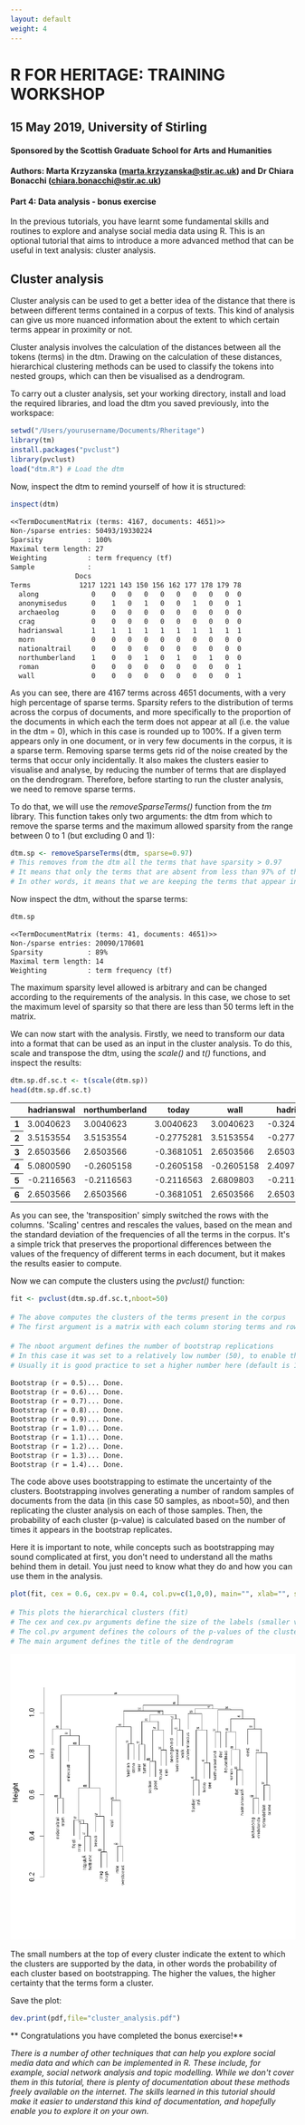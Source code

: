 ```yaml
---
layout: default
weight: 4
---
```

# R FOR HERITAGE: TRAINING WORKSHOP

## 15 May 2019, University of Stirling

#### Sponsored by the Scottish Graduate School for Arts and Humanities

#### Authors: Marta Krzyzanska (marta.krzyzanska@stir.ac.uk) and Dr Chiara Bonacchi (chiara.bonacchi@stir.ac.uk)

#### Part 4: Data analysis - bonus exercise

In the previous tutorials, you have learnt some fundamental skills and routines to explore and analyse social media data using R. This is an optional tutorial that aims to introduce a more advanced method that can be useful in text analysis: cluster analysis.

## Cluster analysis

Cluster analysis can be used to get a better idea of the distance that there is between different terms contained in a corpus of texts. This kind of analysis can give us more nuanced information about the extent to which certain terms appear in proximity or not.

Cluster analysis involves the calculation of the distances between all the tokens (terms) in the dtm. Drawing on the calculation of these distances, hierarchical clustering methods can be used to classify the tokens into nested groups, which can then be visualised as a dendrogram.  

To carry out a cluster analysis, set your working directory, install and load the required libraries, and load the dtm you saved previously, into the workspace:


```R
setwd("/Users/yourusername/Documents/Rheritage")
library(tm)
install.packages("pvclust")
library(pvclust)
load("dtm.R") # Load the dtm
```

Now, inspect the dtm to remind yourself of how it is structured:


```R
inspect(dtm)
```

    <<TermDocumentMatrix (terms: 4167, documents: 4651)>>
    Non-/sparse entries: 50493/19330224
    Sparsity           : 100%
    Maximal term length: 27
    Weighting          : term frequency (tf)
    Sample             :
                    Docs
    Terms            1217 1221 143 150 156 162 177 178 179 78
      along             0    0   0   0   0   0   0   0   0  0
      anonymisedus      0    1   0   1   0   0   1   0   0  1
      archaeolog        0    0   0   0   0   0   0   0   0  0
      crag              0    0   0   0   0   0   0   0   0  0
      hadrianswal       1    1   1   1   1   1   1   1   1  1
      morn              0    0   0   0   0   0   0   0   0  0
      nationaltrail     0    0   0   0   0   0   0   0   0  0
      northumberland    1    0   0   1   0   1   0   1   0  0
      roman             0    0   0   0   0   0   0   0   0  1
      wall              0    0   0   0   0   0   0   0   0  1


As you can see, there are 4167 terms across 4651 documents, with a very high percentage of sparse terms. Sparsity refers to the distribution of terms across the corpus of documents, and more specifically to the proportion of the documents in which each the term does not appear at all (i.e. the value in the dtm = 0), which in this case is rounded up to 100%. If a given term appears only in one document, or in very few documents in the corpus, it is a sparse term. Removing sparse terms gets rid of the noise created by the terms that occur only incidentally. It also makes the clusters easier to visualise and analyse, by reducing the number of terms that are displayed on the dendrogram. Therefore, before starting to run the cluster analysis, we need to remove sparse terms.  

To do that, we will use the *removeSparseTerms()* function from the *tm* library. This function takes only two arguments: the dtm from which to remove the sparse terms and the maximum allowed sparsity from the range between 0 to 1 (but excluding 0 and 1):


```R
dtm.sp <- removeSparseTerms(dtm, sparse=0.97)
# This removes from the dtm all the terms that have sparsity > 0.97
# It means that only the terms that are absent from less than 97% of the documents are kept
# In other words, it means that we are keeping the terms that appear in at least 3% of the documents in the corpus
```

Now inspect the dtm, without the sparse terms:


```R
dtm.sp
```


    <<TermDocumentMatrix (terms: 41, documents: 4651)>>
    Non-/sparse entries: 20090/170601
    Sparsity           : 89%
    Maximal term length: 14
    Weighting          : term frequency (tf)


The maximum sparsity level allowed is arbitrary and can be changed according to the requirements of the analysis. In this case, we chose to set the maximum level of sparsity so that there are less than 50 terms left in the matrix.  

We can now start with the analysis. Firstly, we need to transform our data into a format that can be used as an input in the cluster analysis. To do this, scale and transpose the dtm, using the *scale()* and *t()* functions, and inspect the results:


```R
dtm.sp.df.sc.t <- t(scale(dtm.sp))
head(dtm.sp.df.sc.t)
```


<table>
<thead><tr><th></th><th scope="col">hadrianswal</th><th scope="col">northumberland</th><th scope="col">today</th><th scope="col">wall</th><th scope="col">hadrian</th><th scope="col">walk</th><th scope="col">fort</th><th scope="col">roman</th><th scope="col">nationaltrail</th><th scope="col">anonymisedus</th><th scope="col">...</th><th scope="col">turret</th><th scope="col">west</th><th scope="col">scene</th><th scope="col">hadrianswall</th><th scope="col">in</th><th scope="col">httpstc</th><th scope="col">hotbank</th><th scope="col">westtoeast</th><th scope="col">crisp</th><th scope="col">frosti</th></tr></thead>
<tbody>
	<tr><th scope="row">1</th><td> 3.0040623</td><td> 3.0040623</td><td> 3.0040623</td><td> 3.0040623</td><td>-0.3247635</td><td>-0.3247635</td><td>-0.3247635</td><td>-0.3247635</td><td>-0.3247635</td><td>-0.3247635</td><td>...       </td><td>-0.3247635</td><td>-0.3247635</td><td>-0.3247635</td><td>-0.3247635</td><td>-0.3247635</td><td>-0.3247635</td><td>-0.3247635</td><td>-0.3247635</td><td>-0.3247635</td><td>-0.3247635</td></tr>
	<tr><th scope="row">2</th><td> 3.5153554</td><td> 3.5153554</td><td>-0.2775281</td><td> 3.5153554</td><td>-0.2775281</td><td>-0.2775281</td><td>-0.2775281</td><td>-0.2775281</td><td>-0.2775281</td><td>-0.2775281</td><td>...       </td><td>-0.2775281</td><td>-0.2775281</td><td>-0.2775281</td><td>-0.2775281</td><td>-0.2775281</td><td>-0.2775281</td><td>-0.2775281</td><td>-0.2775281</td><td>-0.2775281</td><td>-0.2775281</td></tr>
	<tr><th scope="row">3</th><td> 2.6503566</td><td> 2.6503566</td><td>-0.3681051</td><td> 2.6503566</td><td> 2.6503566</td><td> 2.6503566</td><td>-0.3681051</td><td>-0.3681051</td><td>-0.3681051</td><td>-0.3681051</td><td>...       </td><td>-0.3681051</td><td>-0.3681051</td><td>-0.3681051</td><td>-0.3681051</td><td>-0.3681051</td><td>-0.3681051</td><td>-0.3681051</td><td>-0.3681051</td><td>-0.3681051</td><td>-0.3681051</td></tr>
	<tr><th scope="row">4</th><td> 5.0800590</td><td>-0.2605158</td><td>-0.2605158</td><td>-0.2605158</td><td> 2.4097716</td><td>-0.2605158</td><td> 2.4097716</td><td>-0.2605158</td><td>-0.2605158</td><td>-0.2605158</td><td>...       </td><td>-0.2605158</td><td>-0.2605158</td><td>-0.2605158</td><td>-0.2605158</td><td>-0.2605158</td><td>-0.2605158</td><td>-0.2605158</td><td>-0.2605158</td><td>-0.2605158</td><td>-0.2605158</td></tr>
	<tr><th scope="row">5</th><td>-0.2116563</td><td>-0.2116563</td><td>-0.2116563</td><td> 2.6809803</td><td>-0.2116563</td><td>-0.2116563</td><td>-0.2116563</td><td> 5.5736170</td><td>-0.2116563</td><td>-0.2116563</td><td>...       </td><td>-0.2116563</td><td>-0.2116563</td><td>-0.2116563</td><td>-0.2116563</td><td>-0.2116563</td><td>-0.2116563</td><td>-0.2116563</td><td>-0.2116563</td><td>-0.2116563</td><td>-0.2116563</td></tr>
	<tr><th scope="row">6</th><td> 2.6503566</td><td> 2.6503566</td><td>-0.3681051</td><td> 2.6503566</td><td> 2.6503566</td><td> 2.6503566</td><td>-0.3681051</td><td>-0.3681051</td><td>-0.3681051</td><td>-0.3681051</td><td>...       </td><td>-0.3681051</td><td>-0.3681051</td><td>-0.3681051</td><td>-0.3681051</td><td>-0.3681051</td><td>-0.3681051</td><td>-0.3681051</td><td>-0.3681051</td><td>-0.3681051</td><td>-0.3681051</td></tr>
</tbody>
</table>



As you can see, the 'transposition' simply switched the rows with the columns. 'Scaling' centres and rescales the values, based on the mean and the standard deviation of the frequencies of all the terms in the corpus. It's a simple trick that preserves the proportional differences between the values of the frequency of different terms in each document, but it makes the results easier to compute.  

Now we can compute the clusters using the *pvclust()* function:


```R
fit <- pvclust(dtm.sp.df.sc.t,nboot=50)

# The above computes the clusters of the terms present in the corpus
# The first argument is a matrix with each column storing terms and rows storing individual documents. The values represent relative frequencies

# The nboot argument defines the number of bootstrap replications
# In this case it was set to a relatively low number (50), to enable the completion of the analysis during the tutorial
# Usually it is good practice to set a higher number here (default is 1000)
```

    Bootstrap (r = 0.5)... Done.
    Bootstrap (r = 0.6)... Done.
    Bootstrap (r = 0.7)... Done.
    Bootstrap (r = 0.8)... Done.
    Bootstrap (r = 0.9)... Done.
    Bootstrap (r = 1.0)... Done.
    Bootstrap (r = 1.1)... Done.
    Bootstrap (r = 1.2)... Done.
    Bootstrap (r = 1.3)... Done.
    Bootstrap (r = 1.4)... Done.


The code above uses bootstrapping to estimate the uncertainty of the clusters. Bootstrapping involves generating a number of random samples of documents from the data (in this case 50 samples, as nboot=50), and then replicating the cluster analysis on each of those samples. Then, the probability of each cluster (p-value) is calculated based on the number of times it appears in the bootstrap replicates.   

Here it is important to note, while concepts such as bootstrapping may sound complicated at first, you don't need to understand all the maths behind them in detail. You just need to know what they do and how you can use them in the analysis.


```R
plot(fit, cex = 0.6, cex.pv = 0.4, col.pv=c(1,0,0), main="", xlab="", sub="")

# This plots the hierarchical clusters (fit)
# The cex and cex.pv arguments define the size of the labels (smaller value=smaller size)
# The col.pv argument defines the colours of the p-values of the clusters
# The main argument defines the title of the dendrogram
```


![png](../images/output_13_0.png)


The small numbers at the top of every cluster indicate the extent to which the clusters are supported by the data, in other words the probability of each cluster based on bootstrapping. The higher the values, the higher certainty that the terms form a cluster.  

Save the plot:


```R
dev.print(pdf,file="cluster_analysis.pdf")
```

** Congratulations you have completed the bonus exercise!**

*There is a number of other techniques that can help you explore social media data and which can be implemented in R. These include, for example, social network analysis and topic modelling. While we don't cover them in this tutorial, there is plenty of documentation about these methods freely available on the internet. The skills learned in this tutorial should make it easier to understand this kind of documentation, and hopefully enable you to explore it on your own.*
